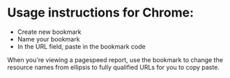 # Usage instructions for Chrome:

* Create new bookmark
* Name your bookmark
* In the URL field, paste in the bookmark code

When you're viewing a pagespeed report, use the bookmark to change the resource names from ellipsis to fully qualified URLs for you to copy paste.
